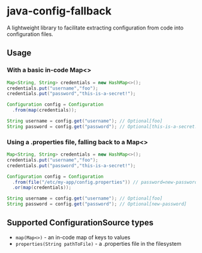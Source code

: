 # java-config-fallback

A lightweight library to facilitate extracting configuration from code into configuration files.

## Usage

### With a basic in-code Map<>

```java
Map<String, String> credentials = new HashMap<>();
credentials.put("username","foo");
credentials.put("password","this-is-a-secret!");

Configuration config = Configuration
  .from(map(credentials));

String username = config.get("username"); // Optional[foo]
String password = config.get("password"); // Optional[this-is-a-secret!]
```
### Using a .properties file, falling back to a Map<>

```java
Map<String, String> credentials = new HashMap<>();
credentials.put("username","foo");
credentials.put("password","this-is-a-secret!");

Configuration config = Configuration
  .from(file("/etc/my-app/config.properties")) // password=new-password
  .or(map(credentials));

String username = config.get("username"); // Optional[foo]
String password = config.get("password"); // Optional[new-password]
```

## Supported ConfigurationSource types

 * `map(Map<>)` - an in-code map of keys to values
 * `properties(String pathToFile)` - a .properties file in the filesystem
